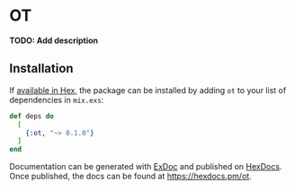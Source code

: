 # OT

**TODO: Add description**

## Installation

If [available in Hex](https://hex.pm/docs/publish), the package can be installed
by adding `ot` to your list of dependencies in `mix.exs`:

```elixir
def deps do
  [
    {:ot, "~> 0.1.0"}
  ]
end
```

Documentation can be generated with [ExDoc](https://github.com/elixir-lang/ex_doc)
and published on [HexDocs](https://hexdocs.pm). Once published, the docs can
be found at <https://hexdocs.pm/ot>.

